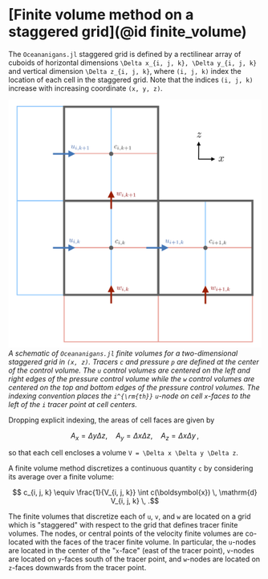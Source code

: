 # [Finite volume method on a staggered grid](@id finite_volume)

The `Oceananigans.jl` staggered grid is defined by a rectilinear array of cuboids of horizontal dimensions
``\Delta x_{i, j, k}, \Delta y_{i, j, k}`` and vertical dimension
``\Delta z_{i, j, k}``, where ``(i, j, k)`` index the location of each cell in the staggered grid.
Note that the indices ``(i, j, k)`` increase with increasing coordinate ``(x, y, z)``.

![Schematic of staggered grid](assets/staggered_grid.png)
*A schematic of `Oceananigans.jl` finite volumes for a two-dimensional staggered grid in ``(x, z)``.
Tracers ``c`` and pressure ``p`` are defined at the center of the control volume. The ``u`` control volumes are
centered on the left and right edges of the pressure control volume while the ``w`` control volumes are centered
on the top and bottom edges of the pressure control volumes. The indexing convention places the ``i^{\rm{th}}``
``u``-node on cell ``x``-faces to the left of the ``i`` tracer point at cell centers.*

Dropping explicit indexing, the areas of cell faces are given by
```math
    A_x = \Delta y \Delta z, \quad A_y = \Delta x \Delta z, \quad A_z = \Delta x \Delta y \, ,
```
so that each cell encloses a volume ``V = \Delta x \Delta y \Delta z``.

A finite volume method discretizes a continuous quantity ``c`` by considering its average over a finite volume:
```math
    c_{i, j, k} \equiv \frac{1}{V_{i, j, k}} \int c(\boldsymbol{x}) \, \mathrm{d} V_{i, j, k} \, .
```
The finite volumes that discretize each of ``u``, ``v``, and ``w`` are located on a grid which is "staggered"
with respect to the grid that defines tracer finite volumes.
The nodes, or central points of the velocity finite volumes are co-located with the faces of the tracer
finite volume.
In particular, the ``u``-nodes are located in the center of the "``x``-face" (east of the tracer point),
``v``-nodes are located on ``y``-faces south of the tracer point, and ``w``-nodes are located on
``z``-faces downwards from the tracer point.
